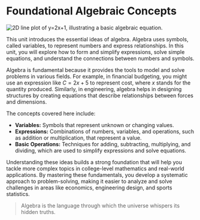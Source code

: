 # Foundational Algebraic Concepts

![2D line plot of $y=2x+1$, illustrating a basic algebraic equation.](images/plot_1_01-00-unit-intro-foundational-algebraic-concepts.md.png)

This unit introduces the essential ideas of algebra. Algebra uses symbols, called variables, to represent numbers and express relationships. In this unit, you will explore how to form and simplify expressions, solve simple equations, and understand the connections between numbers and symbols.

Algebra is fundamental because it provides the tools to model and solve problems in various fields. For example, in financial budgeting, you might use an expression like $C = 2x + 5$ to represent cost, where $x$ stands for the quantity produced. Similarly, in engineering, algebra helps in designing structures by creating equations that describe relationships between forces and dimensions.

The concepts covered here include:

- **Variables:** Symbols that represent unknown or changing values.
- **Expressions:** Combinations of numbers, variables, and operations, such as addition or multiplication, that represent a value.
- **Basic Operations:** Techniques for adding, subtracting, multiplying, and dividing, which are used to simplify expressions and solve equations.

Understanding these ideas builds a strong foundation that will help you tackle more complex topics in college-level mathematics and real-world applications. By mastering these fundamentals, you develop a systematic approach to problem-solving, making it easier to analyze and solve challenges in areas like economics, engineering design, and sports statistics.

> Algebra is the language through which the universe whispers its hidden truths.